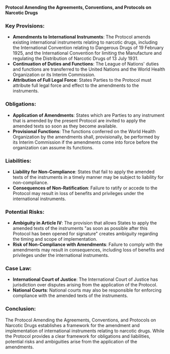 **Protocol Amending the Agreements, Conventions, and Protocols on Narcotic Drugs**

### Key Provisions:

*   **Amendments to International Instruments**: The Protocol amends existing international instruments relating to narcotic drugs, including the International Convention relating to Dangerous Drugs of 19 February 1925, and the International Convention for limiting the Manufacture and regulating the Distribution of Narcotic Drugs of 13 July 1931.
*   **Continuation of Duties and Functions**: The League of Nations' duties and functions are transferred to the United Nations and the World Health Organization or its Interim Commission.
*   **Attribution of Full Legal Force**: States Parties to the Protocol must attribute full legal force and effect to the amendments to the instruments.

### Obligations:

*   **Application of Amendments**: States which are Parties to any instrument that is amended by the present Protocol are invited to apply the amended texts so soon as they become available.
*   **Provisional Functions**: The functions conferred on the World Health Organization by the amendments shall, provisionally, be performed by its Interim Commission if the amendments come into force before the organization can assume its functions.

### Liabilities:

*   **Liability for Non-Compliance**: States that fail to apply the amended texts of the instruments in a timely manner may be subject to liability for non-compliance.
*   **Consequences of Non-Ratification**: Failure to ratify or accede to the Protocol may result in loss of benefits and privileges under the international instruments.

### Potential Risks:

*   **Ambiguity in Article IV**: The provision that allows States to apply the amended texts of the instruments "as soon as possible after this Protocol has been opened for signature" creates ambiguity regarding the timing and scope of implementation.
*   **Risk of Non-Compliance with Amendments**: Failure to comply with the amendments may result in consequences, including loss of benefits and privileges under the international instruments.

### Case Law:

*   **International Court of Justice**: The International Court of Justice has jurisdiction over disputes arising from the application of the Protocol.
*   **National Courts**: National courts may also be responsible for enforcing compliance with the amended texts of the instruments.

### Conclusion:

The Protocol Amending the Agreements, Conventions, and Protocols on Narcotic Drugs establishes a framework for the amendment and implementation of international instruments relating to narcotic drugs. While the Protocol provides a clear framework for obligations and liabilities, potential risks and ambiguities arise from the application of the amendments.